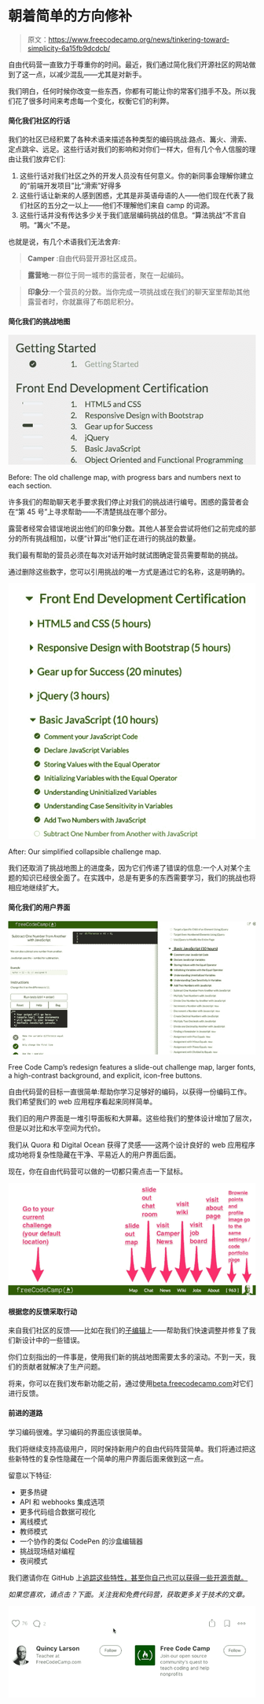 # 朝着简单的方向修补

> 原文：<https://www.freecodecamp.org/news/tinkering-toward-simplicity-6a15fb9dcdcb/>

自由代码营一直致力于尊重你的时间。最近，我们通过简化我们开源社区的网站做到了这一点，以减少混乱——尤其是对新手。

我们明白，任何时候你改变一些东西，你都有可能让你的常客们措手不及。所以我们花了很多时间来考虑每一个变化，权衡它们的利弊。

#### 简化我们社区的行话

我们的社区已经积累了各种术语来描述各种类型的编码挑战:路点、篝火、滑索、定点跳伞、远足。这些行话对我们的影响和对你们一样大，但有几个令人信服的理由让我们放弃它们:

1.  这些行话对我们社区之外的开发人员没有任何意义。你的新同事会理解你建立的“前端开发项目”比“滑索”好得多
2.  这些行话让新来的人感到困惑，尤其是非英语母语的人——他们现在代表了我们社区的五分之一以上——他们不理解他们来自 camp 的词源。
3.  这些行话并没有传达多少关于我们底层编码挑战的信息。“算法挑战”不言自明。“篝火”不是。

也就是说，有几个术语我们无法舍弃:

> **Camper** :自由代码营开源社区成员。

> **露营地**:一群位于同一城市的露营者，聚在一起编码。

> **印象分**:一个营员的分数。当你完成一项挑战或在我们的聊天室里帮助其他露营者时，你就赢得了布朗尼积分。

#### 简化我们的挑战地图

![1*7WpvZuepb8DmMybcOgvruQ](img/9e5fd83661e2600fe788a3d64cad09b3.png)

Before: The old challenge map, with progress bars and numbers next to each section.

许多我们的帮助聊天老手要求我们停止对我们的挑战进行编号。困惑的露营者会在“第 45 号”上寻求帮助——不清楚挑战在哪个部分。

露营者经常会错误地说出他们的印象分数。其他人甚至会尝试将他们之前完成的部分的所有挑战相加，以便“计算出”他们正在进行的挑战的数量。

我们最有帮助的营员必须在每次对话开始时就试图确定营员需要帮助的挑战。

通过删除这些数字，您可以引用挑战的唯一方式是通过它的名称，这是明确的。

![1*DrYwKLvXFhjIsIbUIPJlpw](img/af18b386da82aa0c6f5ba8ebef5ed362.png)

After: Our simplified collapsible challenge map.

我们还取消了挑战地图上的进度条，因为它们传递了错误的信息:一个人对某个主题的知识已经很全面了。在实践中，总是有更多的东西需要学习，我们的挑战也将相应地继续扩大。

#### 简化我们的用户界面

![1*aVOcw5h_9YzJEdDGAgJwVw](img/4a562a3f3a3ed60089380d55464d4417.png)

Free Code Camp’s redesign features a slide-out challenge map, larger fonts, a high-contrast background, and explicit, icon-free buttons.

自由代码营的目标一直很简单:帮助你学习足够好的编码，以获得一份编码工作。我们希望我们的 web 应用程序看起来同样简单。

我们旧的用户界面是一堆引导面板和大屏幕。这些给我们的整体设计增加了层次，但是以对比和水平空间为代价。

我们从 Quora 和 Digital Ocean 获得了灵感——这两个设计良好的 web 应用程序成功地将复杂性隐藏在干净、平易近人的用户界面后面。

现在，你在自由代码营可以做的一切都只需点击一下鼠标。

![1*47uPy1NsdBSa3KLir0h1zw](img/457fbf630907ff35e64c6abb76ef98c7.png)

#### 根据您的反馈采取行动

来自我们社区的反馈——比如在我们的[子编辑](https://www.reddit.com/r/FreeCodeCamp)上——帮助我们快速调整并修复了我们新设计中的一些错误。

你们立刻指出的一件事是，使用我们新的挑战地图需要太多的滚动。不到一天，我们的贡献者就解决了生产问题。

将来，你可以在我们发布新功能之前，通过使用[beta.freecodecamp.com](http://beta.freecodecamp.com)对它们进行反馈。

#### 前进的道路

学习编码很难。学习编码的界面应该很简单。

我们将继续支持高级用户，同时保持新用户的自由代码阵营简单。我们将通过把这些新特性的复杂性隐藏在一个简单的用户界面后面来做到这一点。

留意以下特征:

*   更多热键
*   API 和 webhooks 集成选项
*   更多代码组合数据可视化
*   离线模式
*   教师模式
*   一个协作的类似 CodePen 的沙盒编辑器
*   挑战现场结对编程
*   夜间模式

我们邀请你在 GitHub 上[追踪这些特性，甚至你自己也可以获得一些开源贡献。](https://github.com/FreeCodeCamp/freecodecamp/milestones)

*如果您喜欢，请点击？下面。关注我和免费代码营，获取更多关于技术的文章。*

![1*31StU5CNIHk8VDkSHWO6nA](img/3092cac655f2f23624a9758a97040b2f.png)